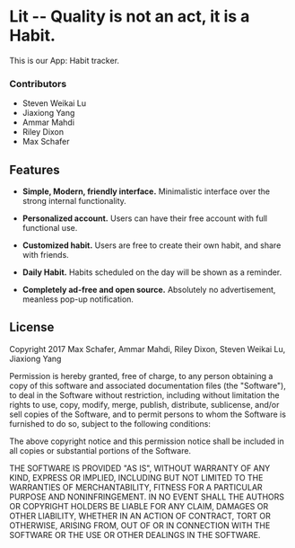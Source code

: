 # **Lit** -- Quality is not an act, it is a Habit.
This is our App: Habit tracker.

### Contributors
* Steven Weikai Lu
* Jiaxiong Yang
* Ammar Mahdi
* Riley Dixon
* Max Schafer

## Features
* **Simple, Modern, friendly interface.** Minimalistic interface over the strong internal functionality.

* **Personalized account.** Users can have their free account with full functional use.

* **Customized habit.** Users are free to create their own habit, and share with friends.

* **Daily Habit.** Habits scheduled on the day will be shown as a reminder.

* **Completely ad-free and open source.** Absolutely no advertisement, meanless pop-up notification.

## License
Copyright 2017 Max Schafer, Ammar Mahdi, Riley Dixon, Steven Weikai Lu, Jiaxiong Yang

Permission is hereby granted, free of charge, to any person obtaining a copy of this software and associated documentation files (the "Software"), to deal in the Software without restriction, including without limitation the rights to use, copy, modify, merge, publish, distribute, sublicense, and/or sell copies of the Software, and to permit persons to whom the Software is furnished to do so, subject to the following conditions:

The above copyright notice and this permission notice shall be included in all copies or substantial portions of the Software.

THE SOFTWARE IS PROVIDED "AS IS", WITHOUT WARRANTY OF ANY KIND, EXPRESS OR IMPLIED, INCLUDING BUT NOT LIMITED TO THE WARRANTIES OF MERCHANTABILITY, FITNESS FOR A PARTICULAR PURPOSE AND NONINFRINGEMENT. IN NO EVENT SHALL THE AUTHORS OR COPYRIGHT HOLDERS BE LIABLE FOR ANY CLAIM, DAMAGES OR OTHER LIABILITY, WHETHER IN AN ACTION OF CONTRACT, TORT OR OTHERWISE, ARISING FROM, OUT OF OR IN CONNECTION WITH THE SOFTWARE OR THE USE OR OTHER DEALINGS IN THE SOFTWARE.
